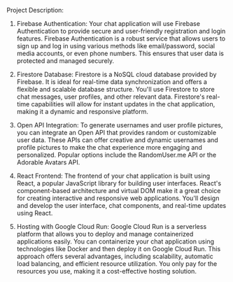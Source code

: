 Project Description:

1. Firebase Authentication: Your chat application will use Firebase Authentication to provide secure and user-friendly registration and login features. Firebase Authentication is a robust service that allows users to sign up and log in using various methods like email/password, social media accounts, or even phone numbers. This ensures that user data is protected and managed securely.

2. Firestore Database: Firestore is a NoSQL cloud database provided by Firebase. It is ideal for real-time data synchronization and offers a flexible and scalable database structure. You'll use Firestore to store chat messages, user profiles, and other relevant data. Firestore's real-time capabilities will allow for instant updates in the chat application, making it a dynamic and responsive platform.

3. Open API Integration: To generate usernames and user profile pictures, you can integrate an Open API that provides random or customizable user data. These APIs can offer creative and dynamic usernames and profile pictures to make the chat experience more engaging and personalized. Popular options include the RandomUser.me API or the Adorable Avatars API.

4. React Frontend: The frontend of your chat application is built using React, a popular JavaScript library for building user interfaces. React's component-based architecture and virtual DOM make it a great choice for creating interactive and responsive web applications. You'll design and develop the user interface, chat components, and real-time updates using React.

5. Hosting with Google Cloud Run: Google Cloud Run is a serverless platform that allows you to deploy and manage containerized applications easily. You can containerize your chat application using technologies like Docker and then deploy it on Google Cloud Run. This approach offers several advantages, including scalability, automatic load balancing, and efficient resource utilization. You only pay for the resources you use, making it a cost-effective hosting solution.
